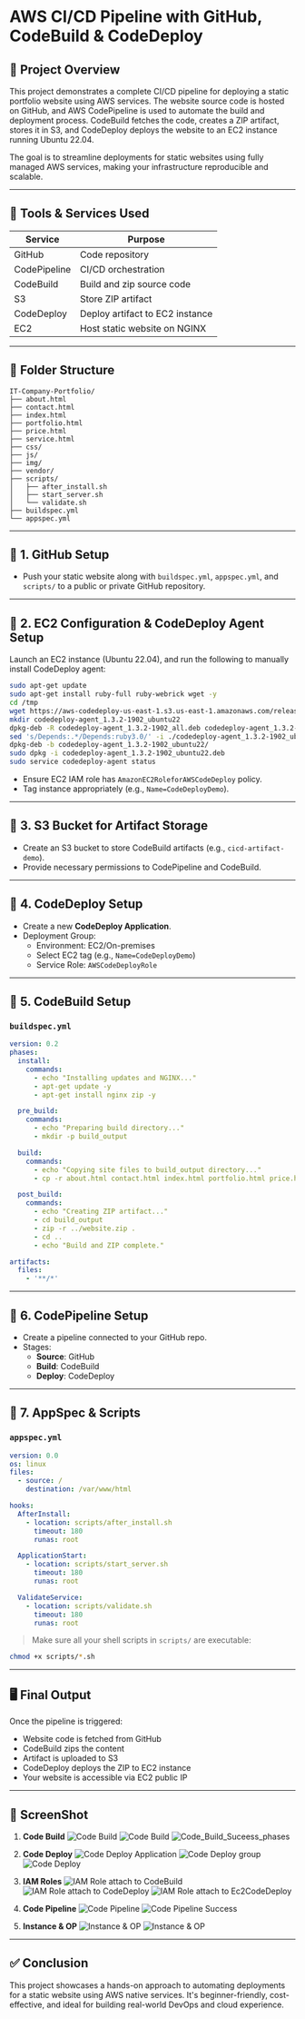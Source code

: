 
# AWS CI/CD Pipeline with GitHub, CodeBuild & CodeDeploy


## 📘 Project Overview

This project demonstrates a complete CI/CD pipeline for deploying a static portfolio website using AWS services. The website source code is hosted on GitHub, and AWS CodePipeline is used to automate the build and deployment process. CodeBuild fetches the code, creates a ZIP artifact, stores it in S3, and CodeDeploy deploys the website to an EC2 instance running Ubuntu 22.04.

The goal is to streamline deployments for static websites using fully managed AWS services, making your infrastructure reproducible and scalable.

---

## 🔧 Tools & Services Used

| Service        | Purpose                              |
|----------------|--------------------------------------|
| GitHub         | Code repository                      |
| CodePipeline   | CI/CD orchestration                  |
| CodeBuild      | Build and zip source code            |
| S3             | Store ZIP artifact                   |
| CodeDeploy     | Deploy artifact to EC2 instance      |
| EC2            | Host static website on NGINX         |

---

## 📁 Folder Structure

```
IT-Company-Portfolio/
├── about.html
├── contact.html
├── index.html
├── portfolio.html
├── price.html
├── service.html
├── css/
├── js/
├── img/
├── vendor/
├── scripts/
│   ├── after_install.sh
│   ├── start_server.sh
│   └── validate.sh
├── buildspec.yml
└── appspec.yml
```

---

## 🔹 1. GitHub Setup
- Push your static website along with `buildspec.yml`, `appspec.yml`, and `scripts/` to a public or private GitHub repository.

---

## 🔹 2. EC2 Configuration & CodeDeploy Agent Setup

Launch an EC2 instance (Ubuntu 22.04), and run the following to manually install CodeDeploy agent:

```bash
sudo apt-get update
sudo apt-get install ruby-full ruby-webrick wget -y
cd /tmp
wget https://aws-codedeploy-us-east-1.s3.us-east-1.amazonaws.com/releases/codedeploy-agent_1.3.2-1902_all.deb
mkdir codedeploy-agent_1.3.2-1902_ubuntu22
dpkg-deb -R codedeploy-agent_1.3.2-1902_all.deb codedeploy-agent_1.3.2-1902_ubuntu22
sed 's/Depends:.*/Depends:ruby3.0/' -i ./codedeploy-agent_1.3.2-1902_ubuntu22/DEBIAN/control
dpkg-deb -b codedeploy-agent_1.3.2-1902_ubuntu22/
sudo dpkg -i codedeploy-agent_1.3.2-1902_ubuntu22.deb
sudo service codedeploy-agent status
```

- Ensure EC2 IAM role has `AmazonEC2RoleforAWSCodeDeploy` policy.
- Tag instance appropriately (e.g., `Name=CodeDeployDemo`).

---

## 🔹 3. S3 Bucket for Artifact Storage
- Create an S3 bucket to store CodeBuild artifacts (e.g., `cicd-artifact-demo`).
- Provide necessary permissions to CodePipeline and CodeBuild.

---

## 🔹 4. CodeDeploy Setup
- Create a new **CodeDeploy Application**.
- Deployment Group:
  - Environment: EC2/On-premises
  - Select EC2 tag (e.g., `Name=CodeDeployDemo`)
  - Service Role: `AWSCodeDeployRole`

---

## 🔹 5. CodeBuild Setup

### `buildspec.yml`
```yaml
version: 0.2
phases:
  install:
    commands:
      - echo "Installing updates and NGINX..."
      - apt-get update -y
      - apt-get install nginx zip -y

  pre_build:
    commands:
      - echo "Preparing build directory..."
      - mkdir -p build_output

  build:
    commands:
      - echo "Copying site files to build_output directory..."
      - cp -r about.html contact.html index.html portfolio.html price.html service.html css js img vendor build_output/

  post_build:
    commands:
      - echo "Creating ZIP artifact..."
      - cd build_output
      - zip -r ../website.zip .
      - cd ..
      - echo "Build and ZIP complete."

artifacts:
  files:
    - '**/*'
```

---

## 🔹 6. CodePipeline Setup

- Create a pipeline connected to your GitHub repo.
- Stages:
  - **Source**: GitHub
  - **Build**: CodeBuild
  - **Deploy**: CodeDeploy

---

## 🔹 7. AppSpec & Scripts

### `appspec.yml`
```yaml
version: 0.0
os: linux
files:
  - source: /
    destination: /var/www/html

hooks:
  AfterInstall:
    - location: scripts/after_install.sh
      timeout: 180
      runas: root

  ApplicationStart:
    - location: scripts/start_server.sh
      timeout: 180
      runas: root

  ValidateService:
    - location: scripts/validate.sh
      timeout: 180
      runas: root
```

> Make sure all your shell scripts in `scripts/` are executable:
```bash
chmod +x scripts/*.sh
```

---

## 🖥 Final Output

Once the pipeline is triggered:
- Website code is fetched from GitHub
- CodeBuild zips the content
- Artifact is uploaded to S3
- CodeDeploy deploys the ZIP to EC2 instance
- Your website is accessible via EC2 public IP

---

## 📸 ScreenShot
1. **Code Build**
![Code Build](https://github.com/jaimin-vitthalpara/TestingJenkinsRepo/blob/0760fe08cc00ef0c6cf06364b2c7a8c19d86385d/1_Code_Build.png)
![Code Build](https://github.com/jaimin-vitthalpara/TestingJenkinsRepo/blob/0760fe08cc00ef0c6cf06364b2c7a8c19d86385d/1_Code_Build2.png)
![Code_Build_Suceess_phases](https://github.com/jaimin-vitthalpara/TestingJenkinsRepo/blob/0760fe08cc00ef0c6cf06364b2c7a8c19d86385d/1_Code_Build_Suceess_phases.png)


2. **Code Deploy**
![Code Deploy Application](https://github.com/jaimin-vitthalpara/TestingJenkinsRepo/blob/0760fe08cc00ef0c6cf06364b2c7a8c19d86385d/2_Code_deploy_application.png)
![Code Deploy group](https://github.com/jaimin-vitthalpara/TestingJenkinsRepo/blob/0760fe08cc00ef0c6cf06364b2c7a8c19d86385d/2_Code_deploy_Deploy-grp.png)
![Code Deploy](https://github.com/jaimin-vitthalpara/TestingJenkinsRepo/blob/0760fe08cc00ef0c6cf06364b2c7a8c19d86385d/2_Code_deploy_Instance.png)


3. **IAM Roles**
![IAM Role attach to CodeBuild](https://github.com/jaimin-vitthalpara/TestingJenkinsRepo/blob/0760fe08cc00ef0c6cf06364b2c7a8c19d86385d/5_CodeBuild_Roles_Policies.png)
![IAM Role attach to CodeDeploy](https://github.com/jaimin-vitthalpara/TestingJenkinsRepo/blob/0760fe08cc00ef0c6cf06364b2c7a8c19d86385d/5_CodeDeploy_Roles_Policies.png)
![IAM Role attach to Ec2CodeDeploy](https://github.com/jaimin-vitthalpara/TestingJenkinsRepo/blob/0760fe08cc00ef0c6cf06364b2c7a8c19d86385d/5_Ec2CodeDeploy_Roles_Policies.png)


4. **Code Pipeline**
![Code Pipeline](https://github.com/jaimin-vitthalpara/TestingJenkinsRepo/blob/0760fe08cc00ef0c6cf06364b2c7a8c19d86385d/3_Code_pipeline.png)
![Code Pipeline Success](https://github.com/jaimin-vitthalpara/TestingJenkinsRepo/blob/0760fe08cc00ef0c6cf06364b2c7a8c19d86385d/3_Code_pipeline_successfull.png)


5. **Instance & OP**
![Instance & OP](https://github.com/jaimin-vitthalpara/TestingJenkinsRepo/blob/0760fe08cc00ef0c6cf06364b2c7a8c19d86385d/4_Pipeline_Instance.png)
![Instance & OP](https://github.com/jaimin-vitthalpara/TestingJenkinsRepo/blob/0760fe08cc00ef0c6cf06364b2c7a8c19d86385d/4_Website_OP.png)

---

## ✅ Conclusion

This project showcases a hands-on approach to automating deployments for a static website using AWS native services. It's beginner-friendly, cost-effective, and ideal for building real-world DevOps and cloud experience.

